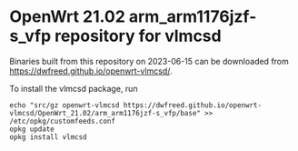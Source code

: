 OpenWrt 21.02 arm_arm1176jzf-s_vfp repository for vlmcsd
========

Binaries built from this repository on 2023-06-15 can be downloaded from <https://dwfreed.github.io/openwrt-vlmcsd/>.

To install the vlmcsd package, run

```
echo "src/gz openwrt-vlmcsd https://dwfreed.github.io/openwrt-vlmcsd/OpenWrt_21.02/arm_arm1176jzf-s_vfp/base" >> /etc/opkg/customfeeds.conf
opkg update
opkg install vlmcsd
```
